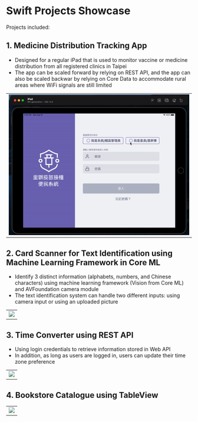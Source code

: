 # Swift Projects Showcase

Projects included:
## 1. Medicine Distribution Tracking App ##
- Designed for a regular iPad that is used to monitor vaccine or medicine distribution from all registered clinics in Taipei
- The app can be scaled forward by relying on REST API, and the app can also be scaled backwar by relying on Core Data to accommodate rural areas where WiFi signals are still limited
<table>
  <td> <img src="./assets/ipad_demo.gif"> </td>
</table>

## 2. Card Scanner for Text Identification using Machine Learning Framework in Core ML ##
- Identify 3 distinct information (alphabets, numbers, and Chinese characters) using machine learning framework (Vision from Core ML) and AVFoundation camera module
- The text identification system can handle two different inputs: using camera input or using an uploaded picture
<table>
  <td> <img src="./assets/coreml_identification.gif" height="600"> </td>
</table>

## 3. Time Converter using REST API ##
- Using login credentials to retrieve information stored in Web API
- In addition, as long as users are logged in, users can update their time zone preference
<table>
  <td> <img src="./assets/Simulation_iPhone_12_Mini.gif" height="600"> </td>
</table>

## 4. Bookstore Catalogue using TableView ##

<table>
  <td> <img src="./assets/simulation_iphone_11_pro.gif" height="600">
</table>
